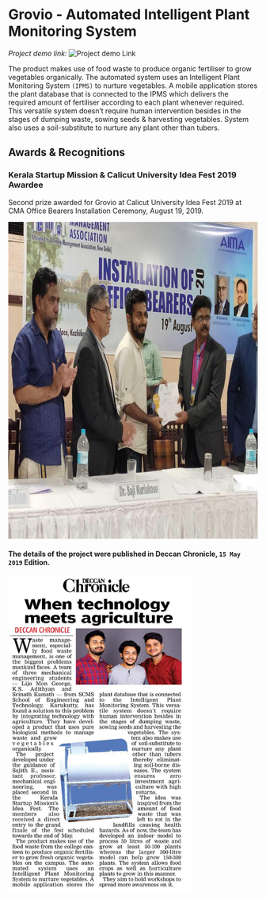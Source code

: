 # Grovio - Automated Intelligent Plant Monitoring System


_Project demo link:_ ![Project demo Link](https://drive.google.com/file/d/1gYDgSqO4EMlfJ4sFpSUAHvjC2CFiNY6f/view)

The product makes use of food waste to produce organic fertiliser to grow vegetables organically. The automated system uses an Intelligent Plant Monitoring System `(IPMS)` to nurture vegetables.
A mobile application stores the plant database that is connected to the IPMS which delivers the required amount of fertiliser according to each plant whenever required. This versatile system doesn’t require human intervention besides in the stages of dumping waste, sowing seeds & harvesting vegetables. System also uses a soil-substitute to nurture any plant other than tubers.

## Awards & Recognitions

### Kerala Startup Mission & Calicut University Idea Fest 2019 Awardee
Second prize awarded for Grovio at Calicut University Idea Fest 2019 at CMA Office Bearers Installation Ceremony, August 19, 2019.

<img src="./docs/awards/CMA-awards.jpg" height="640" alt="DC article">

#### The details of the project were published in Deccan Chronicle, `15 May 2019` Edition.

<img src="./docs/awards/DC-article.jpg" height="640" alt="DC article">
